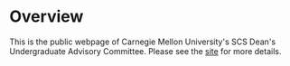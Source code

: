 # Overview

This is the public webpage of Carnegie Mellon University's SCS Dean's Undergraduate Advisory Committee. Please see the [site](https://scs-ugrad-deans-committee.github.io/) for more details.
